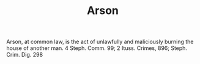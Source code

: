 ---
title: Arson
permalink: "/definitions/arson.html"
body: Arson, at common law, is the act of unlawfully and maliciously burning the house
  of another man. 4 Steph. Comm. 99; 2 Ituss. Crimes, 896; Steph. Crim. Dig. 298
published_at: '2018-07-07'
layout: post
---